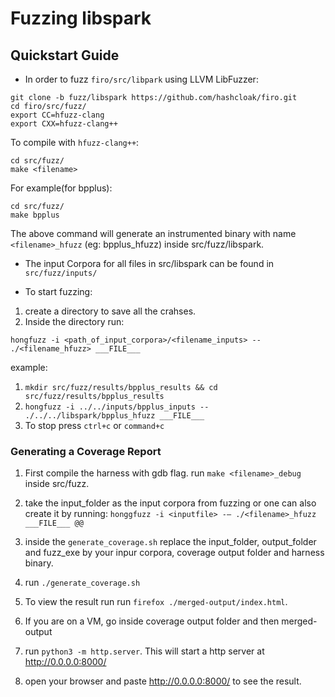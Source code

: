 # Fuzzing libspark

## Quickstart Guide

* In order to fuzz `firo/src/libpark` using LLVM LibFuzzer:

```
git clone -b fuzz/libspark https://github.com/hashcloak/firo.git
cd firo/src/fuzz/
export CC=hfuzz-clang
export CXX=hfuzz-clang++
```

To compile with `hfuzz-clang++`:

```
cd src/fuzz/
make <filename>
```

For example(for bpplus):
```
cd src/fuzz/
make bpplus
```
The above command will generate an instrumented binary with name `<filename>_hfuzz` (eg: bpplus_hfuzz) inside src/fuzz/libspark.

* The input Corpora for all files in src/libspark can be found in `src/fuzz/inputs/`

* To start fuzzing:

1. create a directory to save all the crahses.
2. Inside the directory run:

`hongfuzz -i <path_of_input_corpora>/<filename_inputs> -- ./<filename_hfuzz> ___FILE___`

example: 
1. `mkdir src/fuzz/results/bpplus_results && cd src/fuzz/results/bpplus_results`
2. `hongfuzz -i ../../inputs/bpplus_inputs -- ./../../libspark/bpplus_hfuzz ___FILE___`
3. To stop press `ctrl+c` or `command+c` 


### Generating a Coverage Report

1. First compile the harness with gdb flag. run `make <filename>_debug` inside src/fuzz.
2. take the input_folder as the input corpora from fuzzing or one can also create it by running: `honggfuzz -i <inputfile> -– ./<filename>_hfuzz ___FILE___ @@`

3. inside the `generate_coverage.sh` replace the input_folder, output_folder and fuzz_exe by your inpur corpora, coverage output folder and harness binary.
4. run `./generate_coverage.sh`
5. To view the result run run `firefox ./merged-output/index.html`.

6. If you are on a VM, go inside coverage output folder and then merged-output
7. run `python3 -m http.server`. This will start a http server at http://0.0.0.0:8000/
8. open your browser and paste http://0.0.0.0:8000/ to see the result.